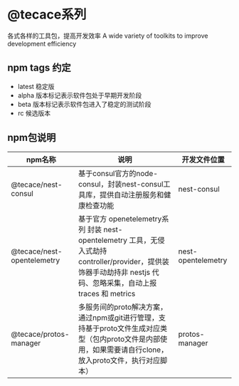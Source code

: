 # @tecace系列

各式各样的工具包，提高开发效率 A wide variety of toolkits to improve development efficiency

## npm tags 约定
- latest 稳定版
- alpha 版本标记表示软件包处于早期开发阶段
- beta 版本标记表示软件包进入了稳定的测试阶段
- rc 候选版本

## npm包说明

| npm名称 | 说明 | 开发文件位置 |
| ----------------- | ----------------- | ----------------- | 
| @tecace/nest-consul | 基于consul官方的node-consul，封装nest-consul工具库，提供自动注册服务和健康检查功能 | nest-consul  |
| @tecace/nest-opentelemetry | 基于官方 openetelemetry系列 封装 nest-opentelemetry 工具，无侵入式劫持 controller/provider，提供装饰器手动劫持非 nestjs 代码、忽略采集，自动上报 traces 和 metrics | nest-opentelemetry  |
| @tecace/protos-manager | 多服务间的proto解决方案，通过npm或git进行管理，支持基于proto文件生成对应类型（包内proto文件是内部使用，如果需要请自行clone，放入proto文件，执行对应脚本） | protos-manager  |